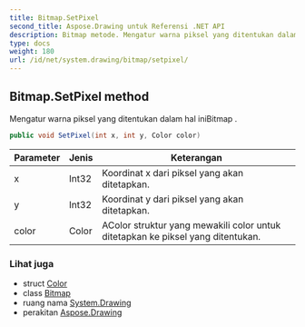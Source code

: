 ```yaml
---
title: Bitmap.SetPixel
second_title: Aspose.Drawing untuk Referensi .NET API
description: Bitmap metode. Mengatur warna piksel yang ditentukan dalam hal iniBitmap .
type: docs
weight: 180
url: /id/net/system.drawing/bitmap/setpixel/
---
```

## Bitmap.SetPixel method

Mengatur warna piksel yang ditentukan dalam hal iniBitmap .

```csharp
public void SetPixel(int x, int y, Color color)
```

| Parameter | Jenis | Keterangan |
| --- | --- | --- |
| x | Int32 | Koordinat x dari piksel yang akan ditetapkan. |
| y | Int32 | Koordinat y dari piksel yang akan ditetapkan. |
| color | Color | AColor struktur yang mewakili color untuk ditetapkan ke piksel yang ditentukan. |

### Lihat juga

* struct [Color](../../color/)
* class [Bitmap](../)
* ruang nama [System.Drawing](../../bitmap/)
* perakitan [Aspose.Drawing](../../../)


